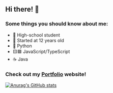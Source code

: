 ## Hi there! 👋

### Some things you should know about me:
- 🏫 High-school student
- 👦 Started at 12 years old
- 🐍 Python
- 🟨🟦 JavaScript/TypeScript
- ☕ Java

### Check out my [Portfolio](https://www.joeyholm.com) website!

[![Anurag's GitHub stats](https://github-readme-stats.vercel.app/api?username=Hololm)](https://github.com/anuraghazra/github-readme-stats)
